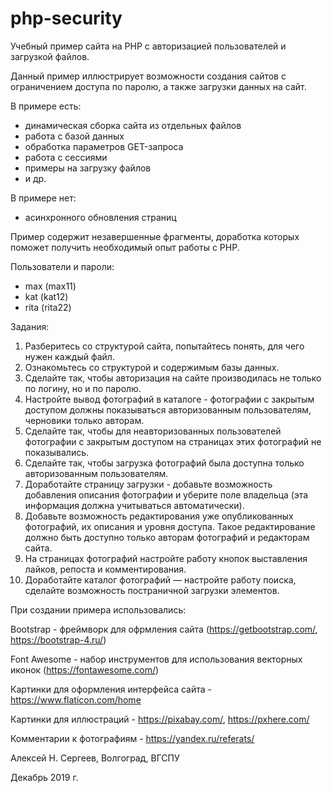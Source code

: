 # php-security

Учебный пример сайта на PHP с авторизацией пользователей и загрузкой файлов.

Данный пример иллюстрирует возможности создания сайтов с ограничением доступа по паролю, а также загрузки данных на сайт.

В примере есть:

- динамическая сборка сайта из отдельных файлов
- работа с базой данных
- обработка параметров GET-запроса
- работа с сессиями
- примеры на загрузку файлов
- и др.

В примере нет:

- асинхронного обновления страниц

Пример содержит незавершенные фрагменты, доработка которых поможет получить необходимый опыт работы с PHP.

Пользователи и пароли:

- max (max11)
- kat (kat12)
- rita (rita22)

Задания:

1. Разберитесь со структурой сайта, попытайтесь понять, для чего нужен каждый файл.
2. Ознакомьтесь со структурой и содержимым базы данных.
3. Сделайте так, чтобы авторизация на сайте производилась не только по логину, но и по паролю.
4. Настройте вывод фотографий в каталоге - фотографии с закрытым доступом должны показываться 
   авторизованным пользователям, черновики только авторам.
5. Сделайте так, чтобы для неавторизованных пользователей фотографии с закрытым доступом на 
   страницах этих фотографий не показывались.
6. Сделайте так, чтобы загрузка фотографий была доступна только авторизованным пользователям.
7. Доработайте страницу загрузки - добавьте возможность добавления описания фотографии и уберите
   поле владельца (эта информация должна учитываться автоматически). 
8. Добавьте возможность редактирования уже опубликованных фотографий, их описания и уровня доступа.
   Такое редактирование должно быть доступно только авторам фотографий и редакторам сайта.
9. На страницах фотографий настройте работу кнопок выставления лайков, репоста и комментирования.
10. Доработайте каталог фотографий — настройте работу поиска, сделайте возможность постраничной загрузки элементов.


При создании примера использовались:

Bootstrap - фреймворк для офрмления сайта (https://getbootstrap.com/, https://bootstrap-4.ru/)

Font Awesome - набор инструментов для использования векторных иконок (https://fontawesome.com/)

Картинки для оформления интерфейса сайта - https://www.flaticon.com/home

Картинки для иллюстраций - https://pixabay.com/, https://pxhere.com/

Комментарии к фотографиям - https://yandex.ru/referats/


Алексей Н. Сергеев, Волгоград, ВГСПУ

Декабрь 2019 г.

